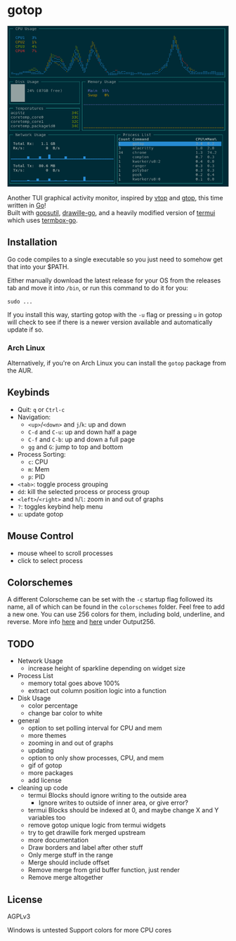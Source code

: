 # gotop

![image](demo.gif)

Another TUI graphical activity monitor, inspired by [vtop](https://github.com/MrRio/vtop) and [gtop](https://github.com/aksakalli/gtop), this time written in [Go](https://golang.org/)!  
Built with [gopsutil](https://github.com/shirou/gopsutil), [drawille-go](https://github.com/exrook/drawille-go), and a heavily modified version of [termui](https://github.com/gizak/termui) which uses [termbox-go](https://github.com/nsf/termbox-go).


## Installation

Go code compiles to a single executable so you just need to somehow get that into your $PATH.

Either manually download the latest release for your OS from the releases tab and move it into `/bin`, or run this command to do it for you:

    sudo ...

If you install this way, starting gotop with the `-u` flag or pressing `u` in gotop will check to see if there is a newer version available and automatically update if so.


### Arch Linux

Alternatively, if you're on Arch Linux you can install the `gotop` package from the AUR.


## Keybinds

* Quit: `q` or `Ctrl-c`
* Navigation:
    * `<up>`/`<down>` and `j`/`k`: up and down
    * `C-d` and `C-u`: up and down half a page
    * `C-f` and `C-b`: up and down a full page
    * `gg` and `G`: jump to top and bottom
* Process Sorting:
    * `c`: CPU
    * `m`: Mem
    * `p`: PID
* `<tab>`: toggle process grouping
* `dd`: kill the selected process or process group
* `<left>`/`<right>` and `h`/`l`: zoom in and out of graphs
* `?`: toggles keybind help menu
* `u`: update gotop


## Mouse Control

* mouse wheel to scroll processes
* click to select process


## Colorschemes

A different Colorscheme can be set with the `-c` startup flag followed its name, all of which can be found in the `colorschemes` folder.
Feel free to add a new one. You can use 256 colors for them, including bold, underline, and reverse. More info [here](https://godoc.org/github.com/nsf/termbox-go#Attribute) and [here](https://godoc.org/github.com/nsf/termbox-go#OutputMode) under Output256.


## TODO

* Network Usage
    - increase height of sparkline depending on widget size
* Process List
    - memory total goes above 100%
    - extract out column position logic into a function
* Disk Usage
    - color percentage
    - change bar color to white
* general
    - option to set polling interval for CPU and mem
    - more themes
    - zooming in and out of graphs
    - updating
    - option to only show processes, CPU, and mem
    - gif of gotop
    - more packages
    - add license
* cleaning up code
    - termui Blocks should ignore writing to the outside area
        - Ignore writes to outside of inner area, or give error?
    - termui Blocks should be indexed at 0, and maybe change X and Y variables too
    - remove gotop unique logic from termui widgets
    - try to get drawille fork merged upstream
    - more documentation
    - Draw borders and label after other stuff
    - Only merge stuff in the range
    - Merge should include offset
    - Remove merge from grid buffer function, just render
    - Remove merge altogether


## License

AGPLv3

Windows is untested
Support colors for more CPU cores

